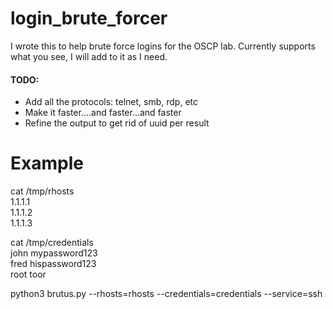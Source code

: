 # login_brute_forcer
I wrote this to help brute force logins for the OSCP lab.  Currently supports what you see, I will add to it as I need.

#### TODO:
- Add all the protocols: telnet, smb, rdp, etc
- Make it faster....and faster...and faster
- Refine the output to get rid of uuid per result

# Example

cat /tmp/rhosts  
1.1.1.1  
1.1.1.2  
1.1.1.3  

cat /tmp/credentials  
john mypassword123  
fred hispassword123  
root toor  
  
python3 brutus.py --rhosts=rhosts --credentials=credentials --service=ssh  
